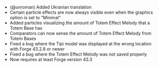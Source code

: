 - (@unroman) Added Ukranian translation
- Certain particle effects are now always visible even when the graphics option is set to "Minimal"
- Added particles visualizing the amount of Totem Effect Melody that a Totem Base has
- Comparators can now sense the amount of Totem Effect Melody from Totem Bases
- Fixed a bug where the Tipi model was displayed at the wrong location with Forge 43.2.8 or newer
- Fixed a bug where the Totem Effect Melody was not saved properly
- Now requires at least Forge version 43.3
